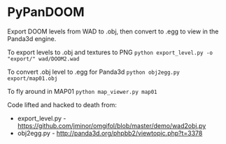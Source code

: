 # PyPanDOOM

Export DOOM levels from WAD to .obj, then convert to .egg to view in the Panda3d engine.

To export levels to .obj and textures to PNG
`python export_level.py -o "export/" wad/DOOM2.wad`

To convert .obj level to .egg for Panda3d
`python obj2egg.py export/map01.obj`

To fly around in MAP01
`python map_viewer.py map01`

Code lifted and hacked to death from:
- export_level.py - https://github.com/jminor/omgifol/blob/master/demo/wad2obj.py
- obj2egg.py - http://panda3d.org/phpbb2/viewtopic.php?t=3378
